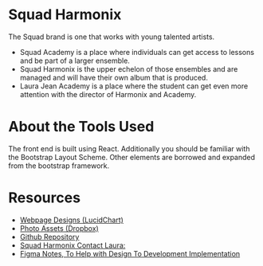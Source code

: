 # Squad Harmonix

The Squad brand is one that works with young talented artists.

- Squad Academy is a place where individuals can get access to lessons and be part
  of a larger ensemble.
- Squad Harmonix is the upper echelon of those ensembles and are managed and will
  have their own album that is produced.
- Laura Jean Academy is a place where the student can get even more attention
  with the director of Harmonix and Academy.

# About the Tools Used

The front end is built using React.
Additionally you should be familiar with the Bootstrap Layout Scheme.
Other elements are borrowed and expanded from the bootstrap framework.

# Resources

- [Webpage Designs (LucidChart)](https://lucid.app/lucidchart/23b096cb-e8a2-4282-b53a-bfdc18a22827/edit?shared=true&page=0_0#?folder_id=home&browser=icon)
- [Photo Assets (Dropbox)](https://www.dropbox.com/sh/u1s41axi26fxq7m/AABcoLWSP5xHOA3XCVz0Y_Cca?dl=0)
- [Github Repository](https://github.com/BennEntterprise/squadharmonix-marketing-web)
- [Squad Harmonix Contact Laura:](info@squadharmonix.com)
- [Figma Notes, To Help with Design To Development Implementation](https://www.figma.com/file/H1WR6plRicpQQ3qpNz71zp/Squad?node-id=0%3A1)
